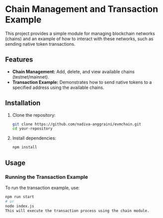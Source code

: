 # Chain Management and Transaction Example

This project provides a simple module for managing blockchain networks (chains) and an example of how to interact with these networks, such as sending native token transactions.

## Features

- **Chain Management:** Add, delete, and view available chains (testnet/mainnet).
- **Transaction Example:** Demonstrates how to send native tokens to a specified address using the available chains.

## Installation

1. Clone the repository:
   ```bash
   git clone https://github.com/nadiva-anggraini/evmchain.git
   cd your-repository
2. Install dependencies:
   ```bash
   npm install

## Usage

### Running the Transaction Example

To run the transaction example, use:

```bash
npm run start
# or
node index.js
This will execute the transaction process using the chain module.

